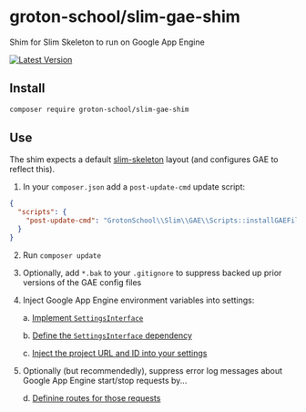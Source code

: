 # groton-school/slim-gae-shim

Shim for Slim Skeleton to run on Google App Engine

[![Latest Version](https://img.shields.io/packagist/v/groton-school/slim-gae-shim.svg)](https://packagist.org/packages/groton-school/slim-gae-shim)

## Install

```bash
composer require groton-school/slim-gae-shim
```

## Use

The shim expects a default [slim-skeleton](https://github.com/slimphp/Slim-Skeleton#readme) layout (and configures GAE to reflect this).

1. In your `composer.json` add a `post-update-cmd` update script:

```json
{
  "scripts": {
    "post-update-cmd": "GrotonSchool\\Slim\\GAE\\Scripts::installGAEFiles"
  }
}
```

2. Run `composer update`

3. Optionally, add `*.bak` to your `.gitignore` to suppress backed up prior versions of the GAE config files

4. Inject Google App Engine environment variables into settings:

   a. [Implement `SettingsInterface`](https://github.com/groton-school/slim-skeleton/blob/9431c827f440648768d8f5d75630c84be4b8b428/src/Application/Settings/SettingsInterface.php#L11-L12)

   b. [Define the `SettingsInterface` dependency](https://github.com/groton-school/slim-skeleton/blob/9431c827f440648768d8f5d75630c84be4b8b428/app/dependencies.php#L46)

   c. [Inject the project URL and ID into your settings](https://github.com/groton-school/slim-skeleton/blob/9431c827f440648768d8f5d75630c84be4b8b428/app/settings.php#L24-L25)

5. Optionally (but recommendedly), suppress error log messages about Google App Engine start/stop requests by...

   d. [Definine routes for those requests](https://github.com/groton-school/slim-skeleton/blob/9431c827f440648768d8f5d75630c84be4b8b428/app/routes.php#L22)
